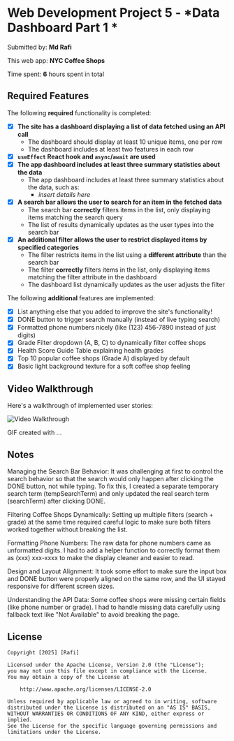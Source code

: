 # Web Development Project 5 - *Data Dashboard Part 1 *

Submitted by: **Md Rafi**

This web app: **NYC Coffee Shops**

Time spent: **6** hours spent in total

## Required Features

The following **required** functionality is completed:

- [X] **The site has a dashboard displaying a list of data fetched using an API call**
  - The dashboard should display at least 10 unique items, one per row
  - The dashboard includes at least two features in each row
- [X] **`useEffect` React hook and `async`/`await` are used**
- [X] **The app dashboard includes at least three summary statistics about the data** 
  - The app dashboard includes at least three summary statistics about the data, such as:
    - *insert details here*
- [X] **A search bar allows the user to search for an item in the fetched data**
  - The search bar **correctly** filters items in the list, only displaying items matching the search query
  - The list of results dynamically updates as the user types into the search bar
- [X] **An additional filter allows the user to restrict displayed items by specified categories**
  - The filter restricts items in the list using a **different attribute** than the search bar 
  - The filter **correctly** filters items in the list, only displaying items matching the filter attribute in the dashboard
  - The dashboard list dynamically updates as the user adjusts the filter
    

The following **additional** features are implemented:

* [X] List anything else that you added to improve the site's functionality!
* [X] DONE button to trigger search manually (instead of live typing search)
* [X] Formatted phone numbers nicely (like (123) 456-7890 instead of just digits)
* [X] Grade Filter dropdown (A, B, C) to dynamically filter coffee shops
* [X] Health Score Guide Table explaining health grades
* [X] Top 10 popular coffee shops (Grade A) displayed by default
* [X] Basic light background texture for a soft coffee shop feeling

## Video Walkthrough

Here's a walkthrough of implemented user stories:

<img src='http://i.imgur.com/link/to/your/gif/file.gif' title='Video Walkthrough' width='' alt='Video Walkthrough' />

<!-- Replace this with whatever GIF tool you used! -->
GIF created with ...  
<!-- Recommended tools:
[Kap](https://getkap.co/) for macOS
[ScreenToGif](https://www.screentogif.com/) for Windows
[peek](https://github.com/phw/peek) for Linux. -->

## Notes
Managing the Search Bar Behavior:
It was challenging at first to control the search behavior so that the search would only happen after clicking the DONE button, not while typing. To fix this, I created a separate temporary search term (tempSearchTerm) and only updated the real search term (searchTerm) after clicking DONE.

Filtering Coffee Shops Dynamically:
Setting up multiple filters (search + grade) at the same time required careful logic to make sure both filters worked together without breaking the list.

Formatting Phone Numbers:
The raw data for phone numbers came as unformatted digits. I had to add a helper function to correctly format them as (xxx) xxx-xxxx to make the display cleaner and easier to read.

Design and Layout Alignment:
It took some effort to make sure the input box and DONE button were properly aligned on the same row, and the UI stayed responsive for different screen sizes.

Understanding the API Data:
Some coffee shops were missing certain fields (like phone number or grade). I had to handle missing data carefully using fallback text like "Not Available" to avoid breaking the page.

## License

    Copyright [2025] [Rafi]

    Licensed under the Apache License, Version 2.0 (the "License");
    you may not use this file except in compliance with the License.
    You may obtain a copy of the License at

        http://www.apache.org/licenses/LICENSE-2.0

    Unless required by applicable law or agreed to in writing, software
    distributed under the License is distributed on an "AS IS" BASIS,
    WITHOUT WARRANTIES OR CONDITIONS OF ANY KIND, either express or implied.
    See the License for the specific language governing permissions and
    limitations under the License.
